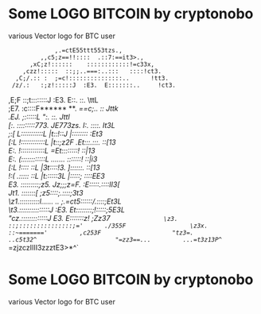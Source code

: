 # Some LOGO BITCOIN by cryptonobo
  various Vector logo for BTC user
  

                 ,.=ctE55ttt553tzs.,                               
             ,,c5;z==!!::::  .::7:==it3>.,                         
          ,xC;z!::::::    ::::::::::::!=c33x,                      
        ,czz!:::::  ::;;..===:..:::   ::::!ct3.                    
      ,C;/.:: :  ;=c!:::::::::::::::..      !tt3.                  
     /z/.:   :;z!:::::J  :E3.  E:::::::..     !ct3.                
   ,E;F   ::;t::::::::J  :E3.  E::.     ::.     \ttL               
  ;E7.    :c::::F******   **.  *==c;..    ::     Jttk              
 .EJ.    ;::::::L                   "\:.   ::.    Jttl             
 [:.    :::::::::773.    JE773zs.     I:. ::::.    It3L            
;:[     L:::::::::::L    |t::!::J     |::::::::    :Et3            
[:L    !::::::::::::L    |t::;z2F    .Et:::.:::.  ::[13    
E:.    !::::::::::::L               =Et::::::::!  ::|13        
E:.    (::::::::::::L    .......       \:::::::!  ::|i3        
[:L    !::::      ::L    |3t::::!3.     ]::::::.  ::[13        
!:(     .:::::    ::L    |t::::::3L     |:::::; ::::EE3      
 E3.    :::::::::;z5.    Jz;;;z=F.     :E:::::.::::II3[            
 Jt1.    :::::::[                    ;z5::::;.::::;3t3             
  \z1.::::::::::l......   ..   ;.=ct5::::::/.::::;Et3L             
   \t3.:::::::::::::::J  :E3.  Et::::::::;!:::::;5E3L              
    "cz\.:::::::::::::J   E3.  E:::::::z!     ;Zz37`               
      \z3.       ::;:::::::::::::::;='      ./355F                 
        \z3x.         ::~======='         ,c253F                   
          "tz3=.                      ..c5t32^                     
             "=zz3==...         ...=t3z13P^                        
                 `*=zjzczIIII3zzztE3>*^`                           


# Some LOGO BITCOIN by cryptonobo
  various Vector logo for BTC user
  
  